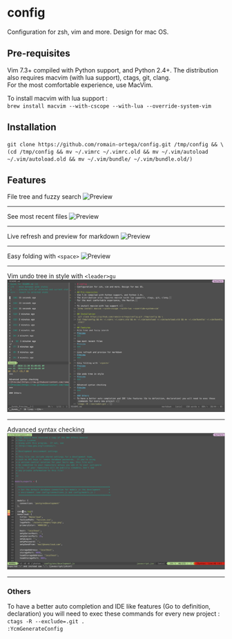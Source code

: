 # config
Configuration for zsh, vim and more. Design for mac OS.

## Pre-requisites
Vim 7.3+ compiled with Python support, and Python 2.4+.
The distribution also requires macvim (with lua support), ctags, git, clang.  
For the most comfortable experience, use MacVim.  

To install macvim with lua support :  
`brew install macvim --with-cscope --with-lua --override-system-vim`

## Installation
`git clone https://github.com/romain-ortega/config.git /tmp/config && \
(cd /tmp/config && mv ~/.vimrc ~/.vimrc.old && mv ~/.vim/autoload ~/.vim/autoload.old && mv ~/.vim/bundle/ ~/.vim/bundle.old/)`

## Features
File tree and fuzzy search
![Preview](https://raw.githubusercontent.com/romain-ortega/config/master/img/filetree_fuzzysearch.gif)
***

See most recent files
![Preview](https://raw.githubusercontent.com/romain-ortega/config/master/img/mru.gif)
***

Live refresh and preview for markdown
![Preview](https://raw.githubusercontent.com/romain-ortega/config/master/img/instant_markdown_preview.gif)
***

Easy folding with `<space>`
![Preview](https://raw.githubusercontent.com/romain-ortega/config/master/img/fold.gif)
***

Vim undo tree in style with `<leader>gu`
![Preview](https://raw.githubusercontent.com/romain-ortega/config/master/img/gundo.png)
***

Advanced syntax checking
![Preview](https://raw.githubusercontent.com/romain-ortega/config/master/img/syntax_check.png)
***

### Others
To have a better auto completion and IDE like features (Go to definition, declaration) you will need to exec these commands for every new project :  
`ctags -R --exclude=.git .`  
`:YcmGenerateConfig`
